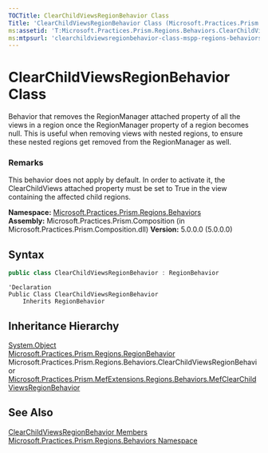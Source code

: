 ```yaml
---
TOCTitle: ClearChildViewsRegionBehavior Class
Title: 'ClearChildViewsRegionBehavior Class (Microsoft.Practices.Prism.Regions.Behaviors)'
ms:assetid: 'T:Microsoft.Practices.Prism.Regions.Behaviors.ClearChildViewsRegionBehavior'
ms:mtpsurl: 'clearchildviewsregionbehavior-class-mspp-regions-behaviors.md'
---
```


# ClearChildViewsRegionBehavior Class

Behavior that removes the RegionManager attached property of all the views in a region once the RegionManager property of a region becomes null. This is useful when removing views with nested regions, to ensure these nested regions get removed from the RegionManager as well.

### Remarks

This behavior does not apply by default. In order to activate it, the ClearChildViews attached property must be set to True in the view containing the affected child regions.

**Namespace:** [Microsoft.Practices.Prism.Regions.Behaviors](/patterns-practices/reference/mspp-regions-behaviors-namespace)  
**Assembly:** Microsoft.Practices.Prism.Composition (in Microsoft.Practices.Prism.Composition.dll) 
**Version:** 5.0.0.0 (5.0.0.0)

## Syntax

```C#
public class ClearChildViewsRegionBehavior : RegionBehavior
```

```VB
'Declaration
Public Class ClearChildViewsRegionBehavior
	Inherits RegionBehavior
```

## Inheritance Hierarchy

[System.Object](http://msdn.microsoft.com/en-us/library/e5kfa45b)  
[Microsoft.Practices.Prism.Regions.RegionBehavior](/patterns-practices/reference/regionbehavior-class-mspp-regions)
Microsoft.Practices.Prism.Regions.Behaviors.ClearChildViewsRegionBehavior
[Microsoft.Practices.Prism.MefExtensions.Regions.Behaviors.MefClearChildViewsRegionBehavior](/patterns-practices/reference/mefclearchildviewsregionbehavior-class-mspp-mefextensions-regions-behaviors)

## See Also

[ClearChildViewsRegionBehavior Members](/patterns-practices/reference/clearchildviewsregionbehavior-members-mspp-regions-behaviors)  
[Microsoft.Practices.Prism.Regions.Behaviors Namespace](/patterns-practices/reference/mspp-regions-behaviors-namespace)  